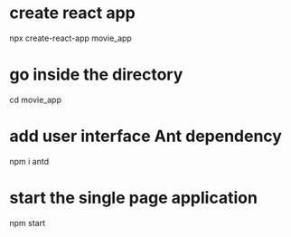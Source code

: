 # create react app

npx create-react-app movie_app

# go inside the directory

cd movie_app

# add user interface Ant dependency 

npm i antd

# start the single page application

npm start
